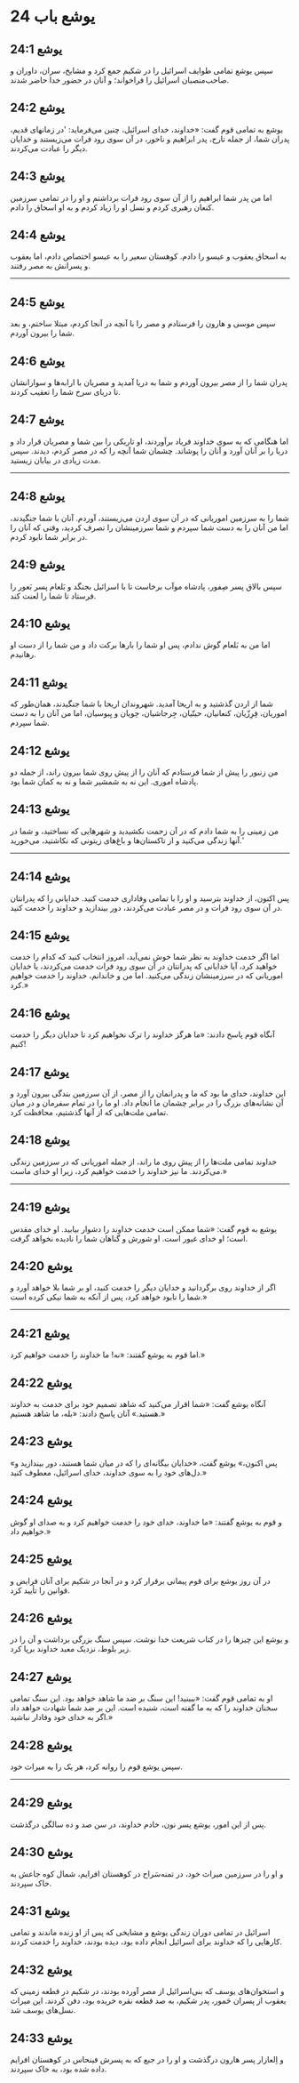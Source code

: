 # یوشع باب 24

## یوشع 24:1

سپس یوشع تمامی طوایف اسرائیل را در شکیم جمع کرد و مشایخ، سران، داوران و صاحب‌منصبان اسرائیل را فراخواند؛ و آنان در حضور خدا حاضر شدند.

## یوشع 24:2

یوشع به تمامی قوم گفت: «خداوند، خدای اسرائیل، چنین می‌فرماید: 'در زمانهای قدیم، پدران شما، از جمله تارح، پدر ابراهیم و ناحور، در آن سوی رود فرات می‌زیستند و خدایان دیگر را عبادت می‌کردند.

## یوشع 24:3

اما من پدر شما ابراهیم را از آن سوی رود فرات برداشتم و او را در تمامی سرزمین کنعان رهبری کردم و نسل او را زیاد کردم و به او اسحاق را دادم.

## یوشع 24:4

به اسحاق یعقوب و عیسو را دادم. کوهستان سعیر را به عیسو اختصاص دادم، اما یعقوب و پسرانش به مصر رفتند.

---

## یوشع 24:5

سپس موسی و هارون را فرستادم و مصر را با آنچه در آنجا کردم، مبتلا ساختم، و بعد شما را بیرون آوردم.

## یوشع 24:6

پدران شما را از مصر بیرون آوردم و شما به دریا آمدید و مصریان با ارابه‌ها و سوارانشان تا دریای سرخ شما را تعقیب کردند.

## یوشع 24:7

اما هنگامی که به سوی خداوند فریاد برآوردند، او تاریکی را بین شما و مصریان قرار داد و دریا را بر آنان آورد و آنان را پوشاند. چشمان شما آنچه را که در مصر کردم، دیدند. سپس مدت زیادی در بیابان زیستید.

---

## یوشع 24:8

شما را به سرزمین اموریانی که در آن سوی اردن می‌زیستند، آوردم. آنان با شما جنگیدند، اما من آنان را به دست شما سپردم و شما سرزمینشان را تصرف کردید، وقتی که آنان را در برابر شما نابود کردم.

## یوشع 24:9

سپس بالاق پسر صِفور، پادشاه موآب برخاست تا با اسرائیل بجنگد و بَلعام پسر بَعور را فرستاد تا شما را لعنت کند.

## یوشع 24:10

اما من به بَلعام گوش ندادم، پس او شما را بارها برکت داد و من شما را از دست او رهانیدم.

## یوشع 24:11

شما از اردن گذشتید و به اریحا آمدید. شهروندان اریحا با شما جنگیدند، همان‌طور که اموریان، فِرِزّیان، کنعانیان، حیتّیان، جِرجاشیان، حِویان و یِبوسیان، اما من آنان را به دست شما سپردم.

## یوشع 24:12

من زنبور را پیش از شما فرستادم که آنان را از پیش روی شما بیرون راند، از جمله دو پادشاه اموری. این نه به شمشیر شما و نه به کمان شما بود.

## یوشع 24:13

من زمینی را به شما دادم که در آن زحمت نکشیدید و شهرهایی که نساختید، و شما در آنها زندگی می‌کنید و از تاکستان‌ها و باغ‌های زیتونی که نکاشتید، می‌خورید.'

---

## یوشع 24:14

پس اکنون، از خداوند بترسید و او را با تمامی وفاداری خدمت کنید. خدایانی را که پدرانتان در آن سوی رود فرات و در مصر عبادت می‌کردند، دور بیندازید و خداوند را خدمت کنید.

## یوشع 24:15

اما اگر خدمت خداوند به نظر شما خوش نمی‌آید، امروز انتخاب کنید که کدام را خدمت خواهید کرد، آیا خدایانی که پدرانتان در آن سوی رود فرات خدمت می‌کردند، یا خدایان اموریانی که در سرزمینشان زندگی می‌کنید. اما من و خاندانم، خداوند را خدمت خواهیم کرد.»

## یوشع 24:16

آنگاه قوم پاسخ دادند: «ما هرگز خداوند را ترک نخواهیم کرد تا خدایان دیگر را خدمت کنیم!

## یوشع 24:17

این خداوند، خدای ما بود که ما و پدرانمان را از مصر، از آن سرزمین بندگی بیرون آورد و آن نشانه‌های بزرگ را در برابر چشمان ما انجام داد. او ما را در تمام سفرمان و در میان تمامی ملت‌هایی که از آنها گذشتیم، محافظت کرد.

## یوشع 24:18

خداوند تمامی ملت‌ها را از پیش روی ما راند، از جمله اموریانی که در سرزمین زندگی می‌کردند. ما نیز خداوند را خدمت خواهیم کرد، زیرا او خدای ماست.»

---

## یوشع 24:19

یوشع به قوم گفت: «شما ممکن است خدمت خداوند را دشوار بیابید. او خدای مقدس است؛ او خدای غیور است. او شورش و گناهان شما را نادیده نخواهد گرفت.

## یوشع 24:20

اگر از خداوند روی برگردانید و خدایان دیگر را خدمت کنید، او بر شما بلا خواهد آورد و شما را نابود خواهد کرد، پس از آنکه به شما نیکی کرده است.»

---

## یوشع 24:21

اما قوم به یوشع گفتند: «نه! ما خداوند را خدمت خواهیم کرد.»

## یوشع 24:22

آنگاه یوشع گفت: «شما اقرار می‌کنید که شاهد تصمیم خود برای خدمت به خداوند هستید.» آنان پاسخ دادند: «بله، ما شاهد هستیم.»

## یوشع 24:23

«پس اکنون،» یوشع گفت، «خدایان بیگانه‌ای را که در میان شما هستند، دور بیندازید و دل‌های خود را به سوی خداوند، خدای اسرائیل، معطوف کنید.»

## یوشع 24:24

و قوم به یوشع گفتند: «ما خداوند، خدای خود را خدمت خواهیم کرد و به صدای او گوش خواهیم داد.»

## یوشع 24:25

در آن روز یوشع برای قوم پیمانی برقرار کرد و در آنجا در شکیم برای آنان فرایض و قوانین را تأیید کرد.

## یوشع 24:26

و یوشع این چیزها را در کتاب شریعت خدا نوشت. سپس سنگ بزرگی برداشت و آن را در زیر بلوط، نزدیک معبد خداوند برپا کرد.

## یوشع 24:27

او به تمامی قوم گفت: «ببینید! این سنگ بر ضد ما شاهد خواهد بود. این سنگ تمامی سخنان خداوند را که به ما گفته است، شنیده است. این بر ضد شما شهادت خواهد داد اگر به خدای خود وفادار نباشید.»

## یوشع 24:28

سپس یوشع قوم را روانه کرد، هر یک را به میراث خود.

---

## یوشع 24:29

پس از این امور، یوشع پسر نون، خادم خداوند، در سن صد و ده سالگی درگذشت.

## یوشع 24:30

و او را در سرزمین میراث خود، در تمنه‌سَراح در کوهستان افرایم، شمال کوه جاعش به خاک سپردند.

## یوشع 24:31

اسرائیل در تمامی دوران زندگی یوشع و مشایخی که پس از او زنده ماندند و تمامی کارهایی را که خداوند برای اسرائیل انجام داده بود، دیده بودند، خداوند را خدمت کردند.

## یوشع 24:32

و استخوان‌های یوسف که بنی‌اسرائیل از مصر آورده بودند، در شکیم در قطعه زمینی که یعقوب از پسران حَمور، پدر شکیم، به صد قطعه نقره خریده بود، دفن کردند. این میراث نسل‌های یوسف شد.

## یوشع 24:33

و اِلعازار پسر هارون درگذشت و او را در جبع که به پسرش فینحاس در کوهستان افرایم داده شده بود، به خاک سپردند.
